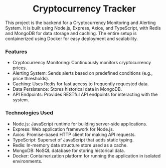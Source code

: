 <h1 align='center'>Cryptocurrency Tracker</h1>

This project is the backend for a Cryptocurrency Monitoring and Alerting System. It is built using Node.js, Express, Axios, and TypeScript, with Redis and MongoDB for data storage and caching. The entire setup is containerized using Docker for easy deployment and scalability.

<h3>Features</h3>

- Cryptocurrency Monitoring: Continuously monitors cryptocurrency prices.
- Alerting System: Sends alerts based on predefined conditions (e.g., price thresholds).
- Caching: Uses Redis for fast access to frequently requested data.
- Data Persistence: Stores historical data in MongoDB.
- API Endpoints: Provides RESTful API endpoints for interacting with the system.

<h3>Technologies Used</h3>

- Node.js: JavaScript runtime for building server-side applications.
- Express: Web application framework for Node.js.
- Axios: Promise-based HTTP client for making API requests.
- TypeScript: Superset of JavaScript that adds static typing.
- Redis: In-memory data structure store used as a cache.
- MongoDB: NoSQL database for storing historical data.
- Docker: Containerization platform for running the application in isolated environments.
